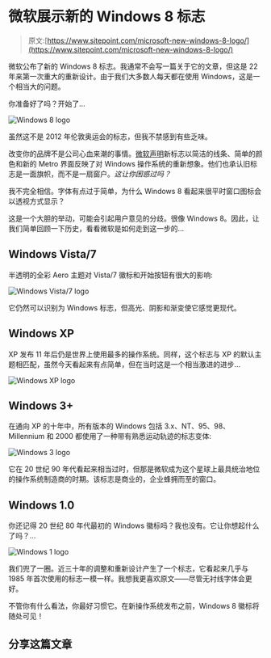 # 微软展示新的 Windows 8 标志

> 原文:[https://www.sitepoint.com/microsoft-new-windows-8-logo/](https://www.sitepoint.com/microsoft-new-windows-8-logo/)

微软公布了新的 Windows 8 标志。我通常不会写一篇关于它的文章，但这是 22 年来第一次重大的重新设计。由于我们大多数人每天都在使用 Windows，这是一个相当大的问题。

你准备好了吗？开始了…

![Windows 8 logo](../Images/36aa73c31e0c740c3ad2a89b228cd060.png)

虽然这不是 2012 年伦敦奥运会的标志，但我不禁感到有些乏味。

改变你的品牌不是公司心血来潮的事情。[微软声明](http://windowsteamblog.com/windows/b/bloggingwindows/archive/2012/02/17/redesigning-the-windows-logo.aspx)新标志以简洁的线条、简单的颜色和新的 Metro 界面反映了对 Windows 操作系统的重新想象。他们也承认旧标志是一面旗帜，而不是一扇窗户。*这让你困惑过吗？*

我不完全相信。字体有点过于简单，为什么 Windows 8 看起来很平时窗口图标会以透视方式显示？

这是一个大胆的举动，可能会引起用户意见的分歧。很像 Windows 8。因此，让我们简单回顾一下历史，看看微软是如何走到这一步的…

## Windows Vista/7

半透明的全彩 Aero 主题对 Vista/7 徽标和开始按钮有很大的影响:

![Windows Vista/7 logo](../Images/65ef96300607bb4368d83c252846ce39.png)

它仍然可以识别为 Windows 标志，但高光、阴影和渐变使它感觉更现代。

## Windows XP

XP 发布 11 年后仍是世界上使用最多的操作系统。同样，这个标志与 XP 的默认主题相匹配，虽然今天看起来有点简单，但在当时这是一个相当激进的进步…

![Windows XP logo](../Images/b34b056f2c4b7319d20e489005b3ad6e.png)

## Windows 3+

在通向 XP 的十年中，所有版本的 Windows 包括 3.x、NT、95、98、Millennium 和 2000 都使用了一种带有熟悉运动轨迹的标志变体:

![Windows 3 logo](../Images/f9ba0dcb6a3214ff1ba57e68ec4b98ac.png)

它在 20 世纪 90 年代看起来相当过时，但那是微软成为这个星球上最具统治地位的操作系统制造商的时期。该标志是商业的，企业蜂拥而至的窗口。

## Windows 1.0

你还记得 20 世纪 80 年代最初的 Windows 徽标吗？我也没有。它让你想起什么了吗？…

![Windows 1 logo](../Images/16e9dd5f92bbe36f26adfa792d38f4a7.png)

我们兜了一圈。近三十年的调整和重新设计产生了一个标志，它看起来几乎与 1985 年首次使用的标志一模一样。我想我更喜欢原文——尽管无衬线字体会更好。

不管你有什么看法，你最好习惯它。在新操作系统发布之前，Windows 8 徽标将随处可见！

## 分享这篇文章